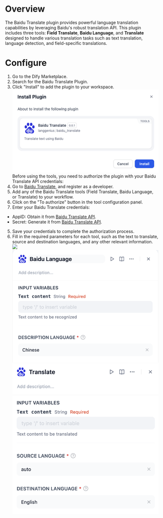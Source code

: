 # Overview
The Baidu Translate plugin provides powerful language translation capabilities by leveraging Baidu's robust translation API. This plugin includes three tools: **Field Translate**, **Baidu Language**, and **Translate** designed to handle various translation tasks such as text translation, language detection, and field-specific translations.

# Configure
1. Go to the Dify Marketplace.
2. Search for the Baidu Translate Plugin.
3. Click "Install" to add the plugin to your workspace.
![](./_assets/baidu-translate_install.PNG)
Before using the tools, you need to authorize the plugin with your Baidu Translate API credentials:
1. Go to [Baidu Translate](https://api.fanyi.baidu.com/register), and register as a developer.
2. Add any of the Baidu Translate tools (Field Translate, Baidu Language, or Translate) to your workflow.
3. Click on the "To authorize" button in the tool configuration panel.
4. Enter your Baidu Translate credentials:
  - AppID: Obtain it from [Baidu Translate API](https://api.fanyi.baidu.com/).
  - Secret: Generate it from [Baidu Translate API](https://api.fanyi.baidu.com/).
5. Save your credentials to complete the authorization process.
6. Fill in the required parameters for each tool, such as the text to translate, source and destination languages, and any other relevant information.
![](./_assets/baidu-translate_field_language.png)
![](./_assets/baidu-translate_baidu_language.png)
![](./_assets/baidu-translate_translate.png)